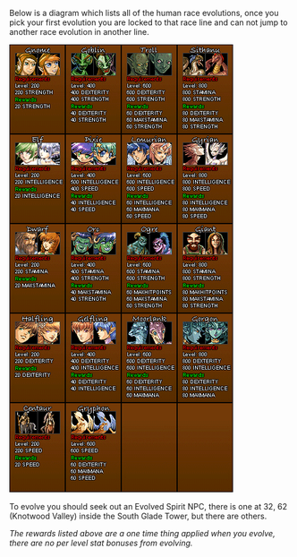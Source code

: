 Below is a diagram which lists all of the human race evolutions, once you pick your first evolution you are locked to that race line and can not jump to another race evolution in another line.

![](images/humanraces.png)

To evolve you should seek out an Evolved Spirit NPC, there is one at 32, 62 (Knotwood Valley) inside the South Glade Tower, but there are others.

_The rewards listed above are a one time thing applied when you evolve, there are no per level stat bonuses from evolving._
